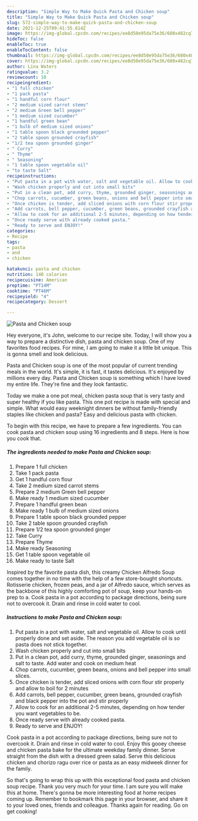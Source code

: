 ```yaml
---
description: "Simple Way to Make Quick Pasta and Chicken soup"
title: "Simple Way to Make Quick Pasta and Chicken soup"
slug: 572-simple-way-to-make-quick-pasta-and-chicken-soup
date: 2021-12-25T09:41:55.614Z
image: https://img-global.cpcdn.com/recipes/ee8d50e95da75e36/680x482cq70/pasta-and-chicken-soup-recipe-main-photo.jpg
hideToc: false
enableToc: true
enableTocContent: false
thumbnail: https://img-global.cpcdn.com/recipes/ee8d50e95da75e36/680x482cq70/pasta-and-chicken-soup-recipe-main-photo.jpg
cover: https://img-global.cpcdn.com/recipes/ee8d50e95da75e36/680x482cq70/pasta-and-chicken-soup-recipe-main-photo.jpg
author: Lina Waters
ratingvalue: 3.2
reviewcount: 10
recipeingredient:
- "1 full chicken"
- "1 pack pasta"
- "1 handful corn flour"
- "2 medium sized carrot stems"
- "2 medium Green bell pepper"
- "1 medium sized cucumber"
- "1 handful green bean"
- "1 bulb of medium sized onions"
- "1 table spoon black grounded pepper"
- "2 table spoon grounded crayfish"
- "1/2 tea spoon grounded ginger"
- " Curry"
- " Thyme"
- " Seasoning"
- "1 table spoon vegetable oil"
- "to taste Salt"
recipeinstructions:
- "Put pasta in a pot with water, salt and vegetable oil. Allow to cook until properly done and set aside. The reason you add vegetable oil is so pasta does not stick together."
- "Wash chicken properly and cut into small bits"
- "Put in a clean pot, add curry, thyme, grounded ginger, seasonings and salt to taste. Add water and cook on medium heat"
- "Chop carrots, cucumber, green beans, onions and bell pepper into small slices."
- "Once chicken is tender, add sliced onions with corn flour stir properly and allow to boil for 2 minutes"
- "Add carrots, bell pepper, cucumber, green beans, grounded crayfish and black pepper into the pot and stir properly"
- "Allow to cook for an additional 2-5 minutes, depending on how tender you want vegetables to be."
- "Once ready serve with already cooked pasta."
- "Ready to serve and ENJOY!"
categories:
- Recipe
tags:
- pasta
- and
- chicken

katakunci: pasta and chicken 
nutrition: 140 calories
recipecuisine: American
preptime: "PT14M"
cooktime: "PT46M"
recipeyield: "4"
recipecategory: Dessert

---
```



![Pasta and Chicken soup](https://img-global.cpcdn.com/recipes/ee8d50e95da75e36/680x482cq70/pasta-and-chicken-soup-recipe-main-photo.jpg)

Hey everyone, it's John, welcome to our recipe site. Today, I will show you a way to prepare a distinctive dish, pasta and chicken soup. One of my favorites food recipes. For mine, I am going to make it a little bit unique. This is gonna smell and look delicious.

Pasta and Chicken soup is one of the most popular of current trending meals in the world. It's simple, it is fast, it tastes delicious. It's enjoyed by millions every day. Pasta and Chicken soup is something which I have loved my entire life. They're fine and they look fantastic.

Today we make a one pot meal, chicken pasta soup that is very tasty and super healthy if you like pasta. This one pot recipe is made with special and simple. What would easy weeknight dinners be without family-friendly staples like chicken and pasta? Easy and delicious pasta with chicken.


To begin with this recipe, we have to prepare a few ingredients. You can cook pasta and chicken soup using 16 ingredients and 8 steps. Here is how you cook that.

<!--inarticleads1-->

##### The ingredients needed to make Pasta and Chicken soup:

1. Prepare 1 full chicken
1. Take 1 pack pasta
1. Get 1 handful corn flour
1. Take 2 medium sized carrot stems
1. Prepare 2 medium Green bell pepper
1. Make ready 1 medium sized cucumber
1. Prepare 1 handful green bean
1. Make ready 1 bulb of medium sized onions
1. Prepare 1 table spoon black grounded pepper
1. Take 2 table spoon grounded crayfish
1. Prepare 1/2 tea spoon grounded ginger
1. Take  Curry
1. Prepare  Thyme
1. Make ready  Seasoning
1. Get 1 table spoon vegetable oil
1. Make ready to taste Salt


Inspired by the favorite pasta dish, this creamy Chicken Alfredo Soup comes together in no time with the help of a few store-bought shortcuts. Rotisserie chicken, frozen peas, and a jar of Alfredo sauce, which serves as the backbone of this highly comforting pot of soup, keep your hands-on prep to a. Cook pasta in a pot according to package directions, being sure not to overcook it. Drain and rinse in cold water to cool. 

<!--inarticleads2-->

##### Instructions to make Pasta and Chicken soup:

1. Put pasta in a pot with water, salt and vegetable oil. Allow to cook until properly done and set aside. The reason you add vegetable oil is so pasta does not stick together.
1. Wash chicken properly and cut into small bits
1. Put in a clean pot, add curry, thyme, grounded ginger, seasonings and salt to taste. Add water and cook on medium heat
1. Chop carrots, cucumber, green beans, onions and bell pepper into small slices.
1. Once chicken is tender, add sliced onions with corn flour stir properly and allow to boil for 2 minutes
1. Add carrots, bell pepper, cucumber, green beans, grounded crayfish and black pepper into the pot and stir properly
1. Allow to cook for an additional 2-5 minutes, depending on how tender you want vegetables to be.
1. Once ready serve with already cooked pasta.
1. Ready to serve and ENJOY!

Cook pasta in a pot according to package directions, being sure not to overcook it. Drain and rinse in cold water to cool. Enjoy this gooey cheese and chicken pasta bake for the ultimate weekday family dinner. Serve straight from the dish with a dressed green salad. Serve this delicious chicken and chorizo ragu over rice or pasta as an easy midweek dinner for the family. 

So that's going to wrap this up with this exceptional food pasta and chicken soup recipe. Thank you very much for your time. I am sure you will make this at home. There's gonna be more interesting food at home recipes coming up. Remember to bookmark this page in your browser, and share it to your loved ones, friends and colleague. Thanks again for reading. Go on get cooking!
